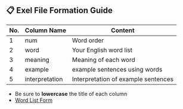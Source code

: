 ## 📋 Exel File Formation Guide

|No.|Column Name|Content|
|--|--|--|
|1| num | Word order |
|2| word | Your English word list |
|3| meaning | Meaning of each word |
|4| example | example sentences using words |
|5| interpretation | Interpretation of example sentences |

+ Be sure to **lowercase** the title of each column
+ [Word List Form](https://github.com/jmyoon7442/English-Vocabulary/blob/main/word-audio-app%20%EB%8B%A8%EC%96%B4%20Form.xlsx)
